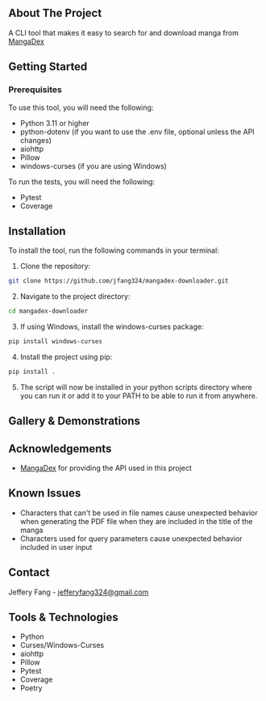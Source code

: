 ## About The Project

A CLI tool that makes it easy to search for and download manga from [MangaDex](https://mangadex.org/)

## Getting Started

### Prerequisites

To use this tool, you will need the following:

-   Python 3.11 or higher
-   python-dotenv (if you want to use the .env file, optional unless the API changes)
-   aiohttp
-   Pillow
-   windows-curses (if you are using Windows)

To run the tests, you will need the following:

-   Pytest
-   Coverage

## Installation

To install the tool, run the following commands in your terminal:

1. Clone the repository:

```bash
git clone https://github.com/jfang324/mangadex-downloader.git
```

2. Navigate to the project directory:

```bash
cd mangadex-downloader
```

3. If using Windows, install the windows-curses package:

```bash
pip install windows-curses
```

4. Install the project using pip:

```bash
pip install .
```

5. The script will now be installed in your python scripts directory where you can run it or add it to your PATH to be able to run it from anywhere.

## Gallery & Demonstrations

## Acknowledgements

-   [MangaDex](https://mangadex.org/) for providing the API used in this project

## Known Issues

-   Characters that can't be used in file names cause unexpected behavior when generating the PDF file when they are included in the title of the manga
-   Characters used for query parameters cause unexpected behavior included in user input

## Contact

Jeffery Fang - [jefferyfang324@gmail.com](mailto:jefferyfang324@gmail.com)

## Tools & Technologies

-   Python
-   Curses/Windows-Curses
-   aiohttp
-   Pillow
-   Pytest
-   Coverage
-   Poetry
